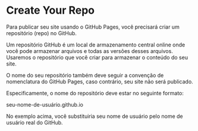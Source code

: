# Create Your Repo
Para publicar seu site usando o GitHub Pages, você precisará criar um repositório (repo) no GitHub.

Um repositório GitHub é um local de armazenamento central online onde você pode armazenar arquivos e todas as versões desses arquivos. Usaremos o repositório que você criar para armazenar o conteúdo do seu site.

O nome do seu repositório também deve seguir a convenção de nomenclatura do GitHub Pages, caso contrário, seu site não será publicado.

Especificamente, o nome do repositório deve estar no seguinte formato:

seu-nome-de-usuário.github.io

No exemplo acima, você substituiria seu nome de usuário pelo nome de usuário real do GitHub.